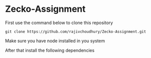 # Zecko-Assignment

First use the command below to clone this repository

```git clone https://github.com/rajivchoudhury/Zecko-Assignment.git```

Make sure you have node installed in you system

After that install the following dependencies
